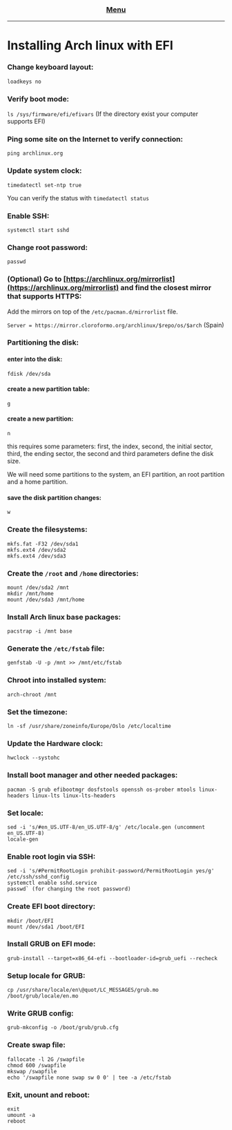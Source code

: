<h3 align="center">
  <a href="https://github.com/jevo1900/Linux-Things/blob/main/README.md">Menu</a>
</h3>

---

# Installing Arch linux with EFI

### Change keyboard layout:

   `loadkeys no`

### Verify boot mode:

   `ls /sys/firmware/efi/efivars` (If the directory exist your computer supports EFI)

### Ping some site on the Internet to verify connection:

   `ping archlinux.org`
   
### Update system clock:

   `timedatectl set-ntp true`
   
   You can verify the status with `timedatectl status`

### Enable SSH:

`systemctl start sshd`

### Change root password:

`passwd`

### (Optional) Go to [https://archlinux.org/mirrorlist](https://archlinux.org/mirrorlist) and find the closest mirror that supports HTTPS:

Add the mirrors on top of the `/etc/pacman.d/mirrorlist` file.

`Server = https://mirror.cloroformo.org/archlinux/$repo/os/$arch` (Spain)

### Partitioning the disk:

   #### enter into the disk:
   
   `fdisk /dev/sda`
   
   #### create a new partition table:
   
   `g`
   
   #### create a new partition:
   
   `n`
      
   this requires some parameters: first, the index, second, the initial sector, third, the ending sector,  the second and third parameters define the disk size.
    
   We will need some partitions to the system, an EFI partition, an root partition and a home partition.
      
   #### save the disk partition changes:
   
   `w`
      
### Create the filesystems:
    mkfs.fat -F32 /dev/sda1
    mkfs.ext4 /dev/sda2
    mkfs.ext4 /dev/sda3

### Create the `/root` and `/home` directories:
    mount /dev/sda2 /mnt
    mkdir /mnt/home
    mount /dev/sda3 /mnt/home

### Install Arch linux base packages:
    pacstrap -i /mnt base

### Generate the `/etc/fstab` file:
    genfstab -U -p /mnt >> /mnt/etc/fstab

### Chroot into installed system:
    arch-chroot /mnt

### Set the timezone:
    ln -sf /usr/share/zoneinfo/Europe/Oslo /etc/localtime

### Update the Hardware clock:
    hwclock --systohc

### Install boot manager and other needed packages:
    pacman -S grub efibootmgr dosfstools openssh os-prober mtools linux-headers linux-lts linux-lts-headers

### Set locale:
    sed -i 's/#en_US.UTF-8/en_US.UTF-8/g' /etc/locale.gen (uncomment en_US.UTF-8)
    locale-gen

### Enable root login via SSH:
    sed -i 's/#PermitRootLogin prohibit-password/PermitRootLogin yes/g' /etc/ssh/sshd_config
    systemctl enable sshd.service
    passwd` (for changing the root password)

### Create EFI boot directory:
    mkdir /boot/EFI
    mount /dev/sda1 /boot/EFI

### Install GRUB on EFI mode:
    grub-install --target=x86_64-efi --bootloader-id=grub_uefi --recheck

### Setup locale for GRUB:
    cp /usr/share/locale/en\@quot/LC_MESSAGES/grub.mo /boot/grub/locale/en.mo

### Write GRUB config:
    grub-mkconfig -o /boot/grub/grub.cfg

### Create swap file:
    fallocate -l 2G /swapfile
    chmod 600 /swapfile
    mkswap /swapfile
    echo '/swapfile none swap sw 0 0' | tee -a /etc/fstab

### Exit, unount and reboot:
    exit
    umount -a
    reboot
